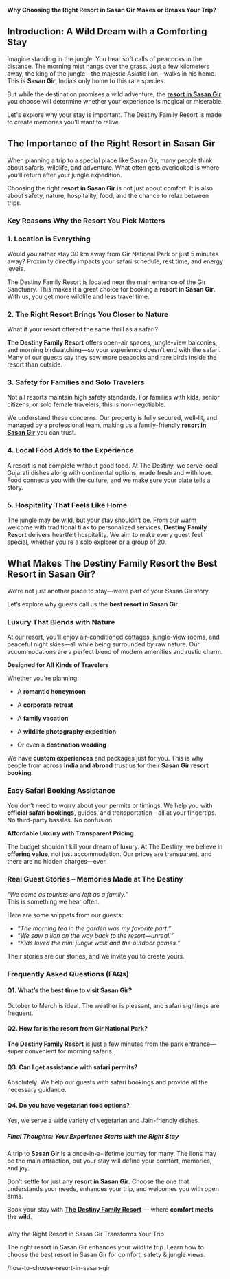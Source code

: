 **Why Choosing the Right Resort in Sasan Gir Makes or Breaks Your Trip?**

## **Introduction: A Wild Dream with a Comforting Stay**

Imagine standing in the jungle. You hear soft calls of peacocks in the distance. The morning mist hangs over the grass. Just a few kilometers away, the king of the jungle—the majestic Asiatic lion—walks in his home. This is **Sasan Gir**, India’s only home to this rare species.

But while the destination promises a wild adventure, the [**resort in Sasan Gir**](https://www.thedestinyresort.com/) you choose will determine whether your experience is magical or miserable.

Let's explore why your stay is important. The Destiny Family Resort is made to create memories you'll want to relive.

## **The Importance of the Right Resort in Sasan Gir**

When planning a trip to a special place like Sasan Gir, many people think about safaris, wildlife, and adventure. What often gets overlooked is where you’ll return after your jungle expedition.

Choosing the right **resort in Sasan Gir** is not just about comfort. It is also about safety, nature, hospitality, food, and the chance to relax between trips.

### **Key Reasons Why the Resort You Pick Matters**

### **1\. Location is Everything**

Would you rather stay 30 km away from Gir National Park or just 5 minutes away? Proximity directly impacts your safari schedule, rest time, and energy levels.

The Destiny Family Resort is located near the main entrance of the Gir Sanctuary. This makes it a great choice for booking a **resort in Sasan Gir.** With us, you get more wildlife and less travel time.

### **2\. The Right Resort Brings You Closer to Nature**

What if your resort offered the same thrill as a safari?

**The Destiny Family Resort** offers open-air spaces, jungle-view balconies, and morning birdwatching—so your experience doesn’t end with the safari. Many of our guests say they saw more peacocks and rare birds inside the resort than outside.

### **3\. Safety for Families and Solo Travelers**

Not all resorts maintain high safety standards. For families with kids, senior citizens, or solo female travelers, this is non-negotiable.

We understand these concerns. Our property is fully secured, well-lit, and managed by a professional team, making us a family-friendly **[resort in Sasan Gir](https://www.thedestinyresort.com/book-your-stay)** you can trust.

### **4\. Local Food Adds to the Experience**

A resort is not complete without good food. At The Destiny, we serve local Gujarati dishes along with continental options, made fresh and with love. Food connects you with the culture, and we make sure your plate tells a story.

### **5\. Hospitality That Feels Like Home**

The jungle may be wild, but your stay shouldn’t be. From our warm welcome with traditional tilak to personalized services, **Destiny Family Resort** delivers heartfelt hospitality. We aim to make every guest feel special, whether you're a solo explorer or a group of 20\.

## **What Makes The Destiny Family Resort the Best Resort in Sasan Gir?**

We’re not just another place to stay—we’re part of your Sasan Gir story.

Let’s explore why guests call us the **best resort in Sasan Gir**.

### **Luxury That Blends with Nature**

At our resort, you’ll enjoy air-conditioned cottages, jungle-view rooms, and peaceful night skies—all while being surrounded by raw nature. Our accommodations are a perfect blend of modern amenities and rustic charm.

**Designed for All Kinds of Travelers**

Whether you're planning:

* A **romantic honeymoon**

* A **corporate retreat**

* A **family vacation**

* A **wildlife photography expedition**

* Or even a **destination wedding**

We have **custom experiences** and packages just for you. This is why people from across **India and abroad** trust us for their **Sasan Gir resort booking**.

### **Easy Safari Booking Assistance**

You don’t need to worry about your permits or timings. We help you with **official safari bookings**, guides, and transportation—all at your fingertips. No third-party hassles. No confusion.

**Affordable Luxury with Transparent Pricing**

The budget shouldn’t kill your dream of luxury. At The Destiny, we believe in **offering value**, not just accommodation. Our prices are transparent, and there are no hidden charges—ever.

### **Real Guest Stories – Memories Made at The Destiny**

*"We came as tourists and left as a family."*  
 This is something we hear often.

Here are some snippets from our guests:

* *“The morning tea in the garden was my favorite part.”*  
* *“We saw a lion on the way back to the resort—unreal\!”*  
* *“Kids loved the mini jungle walk and the outdoor games.”*

Their stories are our stories, and we invite you to create yours.

### **Frequently Asked Questions (FAQs)**

#### **Q1. What’s the best time to visit Sasan Gir?**

October to March is ideal. The weather is pleasant, and safari sightings are frequent.

#### **Q2. How far is the resort from Gir National Park?**

**The Destiny Family Resort** is just a few minutes from the park entrance—super convenient for morning safaris.

#### **Q3. Can I get assistance with safari permits?**

Absolutely. We help our guests with safari bookings and provide all the necessary guidance.

#### **Q4. Do you have vegetarian food options?**

Yes, we serve a wide variety of vegetarian and Jain-friendly dishes.

##### **Final Thoughts: Your Experience Starts with the Right Stay**

A trip to **Sasan Gir** is a once-in-a-lifetime journey for many. The lions may be the main attraction, but your stay will define your comfort, memories, and joy.

Don’t settle for just any **resort in Sasan Gir**. Choose the one that understands your needs, enhances your trip, and welcomes you with open arms.

Book your stay with [**The Destiny Family Resort**](https://www.thedestinyresort.com/) — where **comfort meets the wild**.

### 

Why the Right Resort in Sasan Gir Transforms Your Trip

The right resort in Sasan Gir enhances your wildlife trip. Learn how to choose the best resort in Sasan Gir for comfort, safety & jungle views.

/how-to-choose-resort-in-sasan-gir